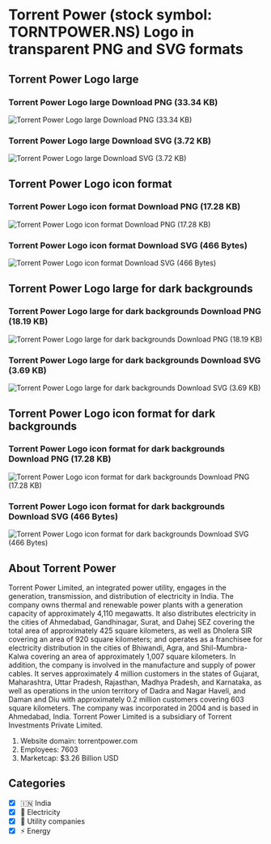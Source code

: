 # Torrent Power (stock symbol: TORNTPOWER.NS) Logo in transparent PNG and SVG formats

## Torrent Power Logo large

### Torrent Power Logo large Download PNG (33.34 KB)

![Torrent Power Logo large Download PNG (33.34 KB)](/img/orig/TORNTPOWER.NS_BIG-923badfb.png)

### Torrent Power Logo large Download SVG (3.72 KB)

![Torrent Power Logo large Download SVG (3.72 KB)](/img/orig/TORNTPOWER.NS_BIG-f184a51e.svg)

## Torrent Power Logo icon format

### Torrent Power Logo icon format Download PNG (17.28 KB)

![Torrent Power Logo icon format Download PNG (17.28 KB)](/img/orig/TORNTPOWER.NS-7bfc1a00.png)

### Torrent Power Logo icon format Download SVG (466 Bytes)

![Torrent Power Logo icon format Download SVG (466 Bytes)](/img/orig/TORNTPOWER.NS-59a9ad9b.svg)

## Torrent Power Logo large for dark backgrounds

### Torrent Power Logo large for dark backgrounds Download PNG (18.19 KB)

![Torrent Power Logo large for dark backgrounds Download PNG (18.19 KB)](/img/orig/TORNTPOWER.NS_BIG.D-3a4b94e6.png)

### Torrent Power Logo large for dark backgrounds Download SVG (3.69 KB)

![Torrent Power Logo large for dark backgrounds Download SVG (3.69 KB)](/img/orig/TORNTPOWER.NS_BIG.D-a2b57ccf.svg)

## Torrent Power Logo icon format for dark backgrounds

### Torrent Power Logo icon format for dark backgrounds Download PNG (17.28 KB)

![Torrent Power Logo icon format for dark backgrounds Download PNG (17.28 KB)](/img/orig/TORNTPOWER.NS.D-bb7b6a2f.png)

### Torrent Power Logo icon format for dark backgrounds Download SVG (466 Bytes)

![Torrent Power Logo icon format for dark backgrounds Download SVG (466 Bytes)](/img/orig/TORNTPOWER.NS.D-26502a38.svg)

## About Torrent Power

Torrent Power Limited, an integrated power utility, engages in the generation, transmission, and distribution of electricity in India. The company owns thermal and renewable power plants with a generation capacity of approximately 4,110 megawatts. It also distributes electricity in the cities of Ahmedabad, Gandhinagar, Surat, and Dahej SEZ covering the total area of approximately 425 square kilometers, as well as Dholera SIR covering an area of 920 square kilometers; and operates as a franchisee for electricity distribution in the cities of Bhiwandi, Agra, and Shil-Mumbra-Kalwa covering an area of approximately 1,007 square kilometers. In addition, the company is involved in the manufacture and supply of power cables. It serves approximately 4 million customers in the states of Gujarat, Maharashtra, Uttar Pradesh, Rajasthan, Madhya Pradesh, and Karnataka, as well as operations in the union territory of Dadra and Nagar Haveli, and Daman and Diu with approximately 0.2 million customers covering 603 square kilometers. The company was incorporated in 2004 and is based in Ahmedabad, India. Torrent Power Limited is a subsidiary of Torrent Investments Private Limited.

1. Website domain: torrentpower.com
2. Employees: 7603
3. Marketcap: $3.26 Billion USD


## Categories
- [x] 🇮🇳 India
- [x] 🔋 Electricity
- [x] 🚰 Utility companies
- [x] ⚡ Energy
